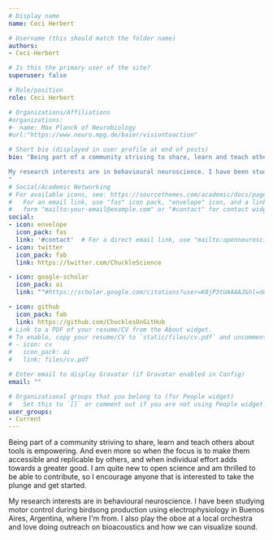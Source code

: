 ```yaml
---
# Display name
name: Ceci Herbert

# Username (this should match the folder name)
authors:
- Ceci-Herbert

# Is this the primary user of the site?
superuser: false

# Role/position
role: Ceci Herbert

# Organizations/Affiliations
#organizations:
#- name: Max Planck of Neurobiology
#url:"https://www.neuro.mpg.de/baier/visiontoaction"

# Short bio (displayed in user profile at end of posts)
bio: "Being part of a community striving to share, learn and teach others about tools is empowering. And even more so when the focus is to make them accessible and replicable by others, and when individual effort adds towards a greater good. I am quite new to open science and am thrilled to be able to contribute, so I encourage anyone that is interested to take the plunge and get started.

My research interests are in behavioural neuroscience. I have been studying motor control during birdsong production using electrophysiology in Buenos Aires, Argentina, where I'm from. I also play the oboe at a local orchestra and love doing outreach on bioacoustics and how we can visualize sound.
"
# Social/Academic Networking
# For available icons, see: https://sourcethemes.com/academic/docs/page-builder/#icons
#   For an email link, use "fas" icon pack, "envelope" icon, and a link in the
#   form "mailto:your-email@example.com" or "#contact" for contact widget.
social:
- icon: envelope
  icon_pack: fas
  link: '#contact'  # For a direct email link, use "mailto:openneuroscience@gmail.com".
- icon: twitter
  icon_pack: fab
  link: https://twitter.com/ChuckleScience

- icon: google-scholar
  icon_pack: ai
  link: ""#https://scholar.google.com/citations?user=K8jP3tUAAAAJ&hl=de

- icon: github
  icon_pack: fab
  link: https://github.com/ChucklesOnGitHub
# Link to a PDF of your resume/CV from the About widget.
# To enable, copy your resume/CV to `static/files/cv.pdf` and uncomment the lines below.
# - icon: cv
#   icon_pack: ai
#   link: files/cv.pdf

# Enter email to display Gravatar (if Gravatar enabled in Config)
email: ""

# Organizational groups that you belong to (for People widget)
#   Set this to `[]` or comment out if you are not using People widget.
user_groups:
- Current
---
```



Being part of a community striving to share, learn and teach others about tools is empowering. And even more so when the focus is to make them accessible and replicable by others, and when individual effort adds towards a greater good. I am quite new to open science and am thrilled to be able to contribute, so I encourage anyone that is interested to take the plunge and get started.

My research interests are in behavioural neuroscience. I have been studying motor control during birdsong production using electrophysiology in Buenos Aires, Argentina, where I'm from. I also play the oboe at a local orchestra and love doing outreach on bioacoustics and how we can visualize sound.
